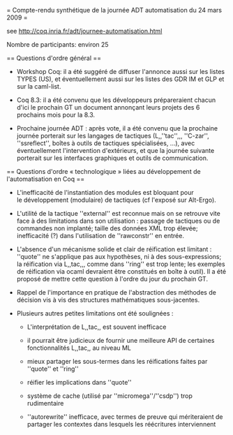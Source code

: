 = Compte-rendu synthétique de la journée ADT automatisation  du 24 mars 2009 =

see http://coq.inria.fr/adt/journee-automatisation.html

Nombre de participants: environ 25

== Questions d'ordre général ==

 * Workshop Coq: il a été suggéré de diffuser l'annonce aussi sur les listes TYPES (US), et éventuellement aussi sur les listes des GDR IM et GLP et sur la caml-list.

 * Coq 8.3: il a été convenu que les développeurs prépareraient chacun d'ici le prochain GT un document annonçant leurs projets des 6 prochains mois pour la 8.3.

 * Prochaine journée ADT : après vote, il a été convenu que la prochaine journée porterait sur les langages de tactiques (L,,''tac'',,, ''C-zar'', ''ssreflect'', boîtes à outils de tactiques  spécialisées, ...), avec éventuellement l'intervention d'extérieurs, et que la journée suivante porterait sur les interfaces graphiques et outils de communication.

== Questions d'ordre « technologique » liées au développement de l'automatisation en Coq ==

 * L'inefficacité de l'instantiation des modules est bloquant pour le développement (modulaire) de tactiques (cf l'exposé sur Alt-Ergo).

 * L'utilité de la tactique ''external'' est reconnue mais on se retrouve vite face à des limitations dans son utilisation : passage de tactiques ou de commandes non implanté; taille des données XML trop élevée; inefficacité (?) dans l'utilisation de ''rawconstr'' en entrée.

 * L'absence d'un mécanisme solide et clair de réification est limitant : ''quote'' ne s'applique pas aux hypothèses, ni à des sous-expressions; la réification via L,,tac,,, comme dans ''ring'' est trop lente; les exemples de réification via ocaml devraient être constitués en boîte à outil). Il a été proposé de mettre cette question à l'ordre du jour du prochain GT.

 * Rappel de l'importance en pratique de l'abstraction des méthodes de décision vis à vis des structures mathématiques sous-jacentes.

 * Plusieurs autres petites limitations ont été soulignées :

   * L'interprétation de L,,tac,, est souvent inefficace

   * il pourrait être judicieux de fournir une meilleure API de certaines fonctionnalités L,,tac,, au niveau ML

   * mieux partager les sous-termes dans les réifications faites par ''quote'' et ''ring''

   * réifier les implications dans ''quote''

   * système de cache (utilisé par ''micromega''/''csdp'') trop rudimentaire

   * ''autorewrite'' inefficace, avec termes de preuve qui mériteraient de partager les contextes dans lesquels les réécritures interviennent

